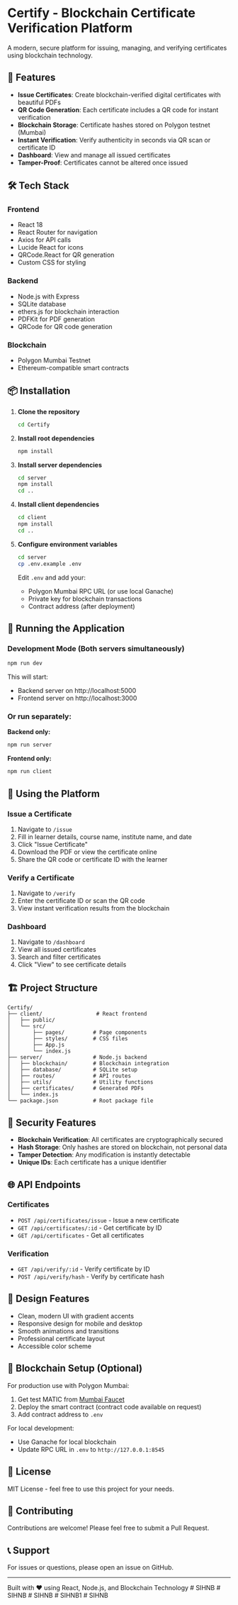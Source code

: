 # Certify - Blockchain Certificate Verification Platform

A modern, secure platform for issuing, managing, and verifying certificates using blockchain technology.

## 🚀 Features

- **Issue Certificates**: Create blockchain-verified digital certificates with beautiful PDFs
- **QR Code Generation**: Each certificate includes a QR code for instant verification
- **Blockchain Storage**: Certificate hashes stored on Polygon testnet (Mumbai)
- **Instant Verification**: Verify authenticity in seconds via QR scan or certificate ID
- **Dashboard**: View and manage all issued certificates
- **Tamper-Proof**: Certificates cannot be altered once issued

## 🛠️ Tech Stack

### Frontend
- React 18
- React Router for navigation
- Axios for API calls
- Lucide React for icons
- QRCode.React for QR generation
- Custom CSS for styling

### Backend
- Node.js with Express
- SQLite database
- ethers.js for blockchain interaction
- PDFKit for PDF generation
- QRCode for QR code generation

### Blockchain
- Polygon Mumbai Testnet
- Ethereum-compatible smart contracts

## 📦 Installation

1. **Clone the repository**
   ```bash
   cd Certify
   ```

2. **Install root dependencies**
   ```bash
   npm install
   ```

3. **Install server dependencies**
   ```bash
   cd server
   npm install
   cd ..
   ```

4. **Install client dependencies**
   ```bash
   cd client
   npm install
   cd ..
   ```

5. **Configure environment variables**
   ```bash
   cd server
   cp .env.example .env
   ```
   
   Edit `.env` and add your:
   - Polygon Mumbai RPC URL (or use local Ganache)
   - Private key for blockchain transactions
   - Contract address (after deployment)

## 🚀 Running the Application

### Development Mode (Both servers simultaneously)
```bash
npm run dev
```

This will start:
- Backend server on http://localhost:5000
- Frontend server on http://localhost:3000

### Or run separately:

**Backend only:**
```bash
npm run server
```

**Frontend only:**
```bash
npm run client
```

## 📱 Using the Platform

### Issue a Certificate
1. Navigate to `/issue`
2. Fill in learner details, course name, institute name, and date
3. Click "Issue Certificate"
4. Download the PDF or view the certificate online
5. Share the QR code or certificate ID with the learner

### Verify a Certificate
1. Navigate to `/verify`
2. Enter the certificate ID or scan the QR code
3. View instant verification results from the blockchain

### Dashboard
1. Navigate to `/dashboard`
2. View all issued certificates
3. Search and filter certificates
4. Click "View" to see certificate details

## 🏗️ Project Structure

```
Certify/
├── client/                 # React frontend
│   ├── public/
│   └── src/
│       ├── pages/         # Page components
│       ├── styles/        # CSS files
│       ├── App.js
│       └── index.js
├── server/                # Node.js backend
│   ├── blockchain/        # Blockchain integration
│   ├── database/          # SQLite setup
│   ├── routes/            # API routes
│   ├── utils/             # Utility functions
│   ├── certificates/      # Generated PDFs
│   └── index.js
└── package.json           # Root package file
```

## 🔐 Security Features

- **Blockchain Verification**: All certificates are cryptographically secured
- **Hash Storage**: Only hashes are stored on blockchain, not personal data
- **Tamper Detection**: Any modification is instantly detectable
- **Unique IDs**: Each certificate has a unique identifier

## 🌐 API Endpoints

### Certificates
- `POST /api/certificates/issue` - Issue a new certificate
- `GET /api/certificates/:id` - Get certificate by ID
- `GET /api/certificates` - Get all certificates

### Verification
- `GET /api/verify/:id` - Verify certificate by ID
- `POST /api/verify/hash` - Verify by certificate hash

## 🎨 Design Features

- Clean, modern UI with gradient accents
- Responsive design for mobile and desktop
- Smooth animations and transitions
- Professional certificate layout
- Accessible color scheme

## 🔧 Blockchain Setup (Optional)

For production use with Polygon Mumbai:

1. Get test MATIC from [Mumbai Faucet](https://faucet.polygon.technology/)
2. Deploy the smart contract (contract code available on request)
3. Add contract address to `.env`

For local development:
- Use Ganache for local blockchain
- Update RPC URL in `.env` to `http://127.0.0.1:8545`

## 📄 License

MIT License - feel free to use this project for your needs.

## 🤝 Contributing

Contributions are welcome! Please feel free to submit a Pull Request.

## 📞 Support

For issues or questions, please open an issue on GitHub.

---

Built with ❤️ using React, Node.js, and Blockchain Technology
#   S I H N B  
 #   S I H N B  
 #   S I H N B  
 #   S I H N B 1  
 #   S I H N B  
 